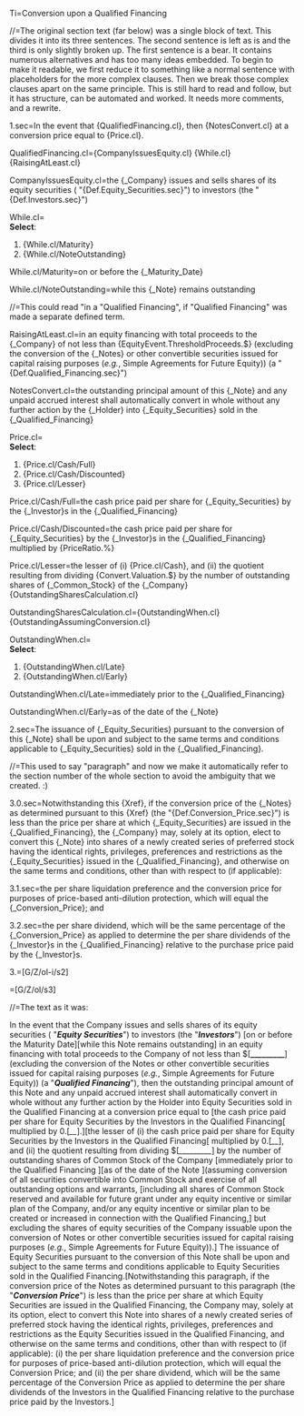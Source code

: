 Ti=Conversion upon a Qualified Financing

//=The original section text (far below) was a single block of text.  This divides it into its three sentences.  The second sentence is left as is and the third is only slightly broken up.  The first sentence is a bear.  It contains numerous alternatives and has too many ideas embedded.  To begin to make it readable, we first reduce it to something like a normal sentence with placeholders for the more complex clauses.  Then we break those complex clauses apart on the same principle.  This is still hard to read and follow, but it has structure, can be automated and worked.  It needs more comments, and a rewrite.
  
1.sec=In the event that {QualifiedFinancing.cl}, then {NotesConvert.cl} at a conversion price equal to {Price.cl}.

QualifiedFinancing.cl={CompanyIssuesEquity.cl} {While.cl} {RaisingAtLeast.cl}

CompanyIssuesEquity.cl=the {_Company} issues and sells shares of its equity securities ( "{Def.Equity_Securities.sec}") to investors (the "{Def.Investors.sec}")

While.cl=<br><b>Select</b>:<ol><li>{While.cl/Maturity}<li>{While.cl/NoteOutstanding}</ol>

While.cl/Maturity=on or before the {_Maturity_Date}

While.cl/NoteOutstanding=while this {_Note} remains outstanding

//=This could read "in a "Qualified Financing", if "Qualified Financing" was made a separate defined term.

RaisingAtLeast.cl=in an equity financing with total proceeds to the {_Company} of not less than {EquityEvent.ThresholdProceeds.$}  (excluding the conversion of the {_Notes} or other convertible securities issued for capital raising purposes (<i>e.g.</i>, Simple Agreements for Future Equity)) (a "{Def.Qualified_Financing.sec}")

NotesConvert.cl=the outstanding principal amount of this {_Note} and any unpaid accrued interest shall automatically convert in whole without any further action by the {_Holder} into {_Equity_Securities} sold in the {_Qualified_Financing}

Price.cl=<br><b>Select</b>:<ol><li>{Price.cl/Cash/Full}<li>{Price.cl/Cash/Discounted}<li>{Price.cl/Lesser}</ol>


Price.cl/Cash/Full=the cash price paid per share for {_Equity_Securities} by the {_Investor}s in the {_Qualified_Financing}

Price.cl/Cash/Discounted=the cash price paid per share for {_Equity_Securities} by the {_Investor}s in the {_Qualified_Financing} multiplied by {PriceRatio.%}

Price.cl/Lesser=the lesser of (i) {Price.cl/Cash}, and (ii) the quotient resulting from dividing {Convert.Valuation.$}  by the number of outstanding shares of {_Common_Stock} of the {_Company} {OutstandingSharesCalculation.cl}

OutstandingSharesCalculation.cl={OutstandingWhen.cl} {OutstandingAssumingConversion.cl}

OutstandingWhen.cl=<br><b>Select</b>:<ol><li>{OutstandingWhen.cl/Late}<li>{OutstandingWhen.cl/Early}</ol>

OutstandingWhen.cl/Late=immediately prior to the {_Qualified_Financing}

OutstandingWhen.cl/Early=as of the date of the {_Note}

2.sec=The issuance of {_Equity_Securities} pursuant to the conversion of this {_Note} shall be upon and subject to the same terms and conditions applicable to {_Equity_Securities} sold in the {_Qualified_Financing}.

//=This used to say "paragraph" and now we make it automatically refer to the section number of the whole section to avoid the ambiguity that we created. :) 

3.0.sec=Notwithstanding this {Xref}, if the conversion price of the {_Notes} as determined pursuant to this {Xref} (the "{Def.Conversion_Price.sec}") is less than the price per share at which {_Equity_Securities} are issued in the {_Qualified_Financing}, the {_Company} may, solely at its option, elect to convert this {_Note} into shares of a newly created series of preferred stock having the identical rights, privileges, preferences and restrictions as the {_Equity_Securities} issued in the {_Qualified_Financing}, and otherwise on the same terms and conditions, other than with respect to (if applicable):

3.1.sec=the per share liquidation preference and the conversion price for purposes of price-based anti-dilution protection, which will equal the {_Conversion_Price}; and

3.2.sec=the per share dividend, which will be the same percentage of the {_Conversion_Price} as applied to determine the per share dividends of the {_Investor}s in the {_Qualified_Financing} relative to the purchase price paid by the {_Investor}s.

3.=[G/Z/ol-i/s2]

=[G/Z/ol/s3]

//=The text as it was:

In the event that the Company issues and sells shares of its equity securities ( "**_Equity Securities_**") to investors (the "**_Investors_**") [on or before the Maturity Date][while this Note remains outstanding] in an equity financing with total proceeds to the Company of not less than $[**_________**] (excluding the conversion of the Notes or other convertible securities issued for capital raising purposes (_e.g._, Simple Agreements for Future Equity)) (a "**_Qualified Financing_**"), then the outstanding principal amount of this Note and any unpaid accrued interest shall automatically convert in whole without any further action by the Holder into Equity Securities sold in the Qualified Financing at a conversion price equal to [the cash price paid per share for Equity Securities by the Investors in the Qualified Financing[ multiplied by 0.[*__*].][the lesser of (i) the cash price paid per share for Equity Securities by the Investors in the Qualified Financing[ multiplied by 0.[*__*], and (ii) the quotient resulting from dividing $[*_________*] by the number of outstanding shares of Common Stock of the Company [immediately prior to the Qualified Financing ][as of the date of the Note ](assuming conversion of all securities convertible into Common Stock and exercise of all outstanding options and warrants, [including all shares of Common Stock reserved and available for future grant under any equity incentive or similar plan of the Company, and/or any equity incentive or similar plan to be created or increased in connection with the Qualified Financing,] but excluding the shares of equity securities of the Company issuable upon the conversion of Notes or other convertible securities issued for capital raising purposes (_e.g._, Simple Agreements for Future Equity)).]  The issuance of Equity Securities pursuant to the conversion of this Note shall be upon and subject to the same terms and conditions applicable to Equity Securities sold in the Qualified Financing.[Notwithstanding this paragraph, if the conversion price of the Notes as determined pursuant to this paragraph (the "**_Conversion Price_**") is less than the price per share at which Equity Securities are issued in the Qualified Financing, the Company may, solely at its option, elect to convert this Note into shares of a newly created series of preferred stock having the identical rights, privileges, preferences and restrictions as the Equity Securities issued in the Qualified Financing, and otherwise on the same terms and conditions, other than with respect to (if applicable): (i) the per share liquidation preference and the conversion price for purposes of price-based anti-dilution protection, which will equal the Conversion Price; and (ii) the per share dividend, which will be the same percentage of the Conversion Price as applied to determine the per share dividends of the Investors in the Qualified Financing relative to the purchase price paid by the Investors.]
